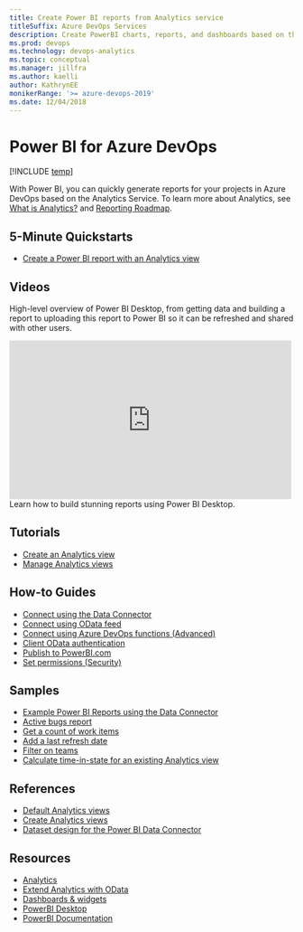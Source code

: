 ```yaml
---
title: Create Power BI reports from Analytics service 
titleSuffix: Azure DevOps Services
description: Create PowerBI charts, reports, and dashboards based on the Analytics  Service for Azure DevOps 
ms.prod: devops
ms.technology: devops-analytics
ms.topic: conceptual
ms.manager: jillfra
ms.author: kaelli
author: KathrynEE
monikerRange: '>= azure-devops-2019'
ms.date: 12/04/2018
---
```


# Power BI for Azure DevOps

[!INCLUDE [temp](../../_shared/version-azure-devops.md)]  

With Power BI, you can quickly generate reports for your projects in Azure DevOps based on the Analytics Service. To learn more about Analytics, see [What is Analytics?](../analytics/what-is-analytics.md) and [Reporting Roadmap](../analytics/reporting-roadmap.md).

## 5-Minute Quickstarts
 - [Create a Power BI report with an Analytics view](create-quick-report.md)
 
## Videos

High-level overview of Power BI Desktop, from getting data and building a report to uploading this report to Power BI so it can be refreshed and shared with other users.

<iframe width="500" height="281" src="https://www.youtube.com/embed/Qgam9M8I0xA" frameborder="0" allowfullscreen></iframe>
Learn how to build stunning reports using Power BI Desktop.

## Tutorials 

- [Create an Analytics view](../analytics/analytics-views-create.md?toc=/azure/devops/report/powerbi/toc.json&bc=/azure/devops/report/powerbi/breadcrumb/toc.json) 
- [Manage Analytics views](../analytics/analytics-views-manage.md?toc=/azure/devops/report/powerbi/toc.json&bc=/azure/devops/report/powerbi/breadcrumb/toc.json) 


## How-to Guides
- [Connect using the Data Connector](data-connector-connect.md)
- [Connect using OData feed](access-analytics-power-bi.md)    
- [Connect using Azure DevOps functions (Advanced)](data-connector-functions.md)  
- [Client OData authentication](../analytics/client-authentication-options.md?toc=/azure/devops/report/powerbi/toc.json&bc=/azure/devops/report/powerbi/breadcrumb/toc.json)
- [Publish to PowerBI.com](publish-power-bi-desktop-to-power-bi.md) 
- [Set permissions (Security)](../analytics/analytics-security.md?toc=/azure/devops/report/powerbi/toc.json&bc=/azure/devops/report/powerbi/breadcrumb/toc.json)

## Samples
- [Example Power BI Reports using the Data Connector](data-connector-examples.md)  
- [Active bugs report](active-bugs-sample-report.md)  
- [Get a count of work items](data-connector-examples.md)  
- [Add a last refresh date](add-last-refresh-time.md)   
- [Filter on teams](create-team-filter.md)   
- [Calculate time-in-state for an existing Analytics view](create-timeinstate-report.md)   


## References
- [Default Analytics views](../analytics/analytics-default-views.md?toc=/azure/devops/report/powerbi/toc.json&bc=/azure/devops/report/powerbi/breadcrumb/toc.json)
- [Create Analytics views](../analytics/analytics-views-create.md?toc=/azure/devops/report/analytics/toc.json&bc=/azure/devops/report/analytics/breadcrumb/toc.json)
- [Dataset design for the Power BI Data Connector](data-connector-dataset.md)  


## Resources 
- [Analytics](../analytics/index.md?toc=/azure/devops/report/analytics/toc.json&bc=/azure/devops/report/analytics/breadcrumb/toc.json)    
- [Extend Analytics with OData](../extend-analytics/index.md?toc=/azure/devops/report/analytics/toc.json&bc=/azure/devops/report/analytics/breadcrumb/toc.json)    
- [Dashboards & widgets](../dashboards/index.md?toc=/azure/devops/report/analytics/toc.json&bc=/azure/devops/report/analytics/breadcrumb/toc.json)  
- [PowerBI Desktop](https://powerbi.microsoft.com/documentation/powerbi-desktop-get-the-desktop/)  
- [PowerBI Documentation](https://powerbi.microsoft.com/documentation/powerbi-landing-page/)  





 
